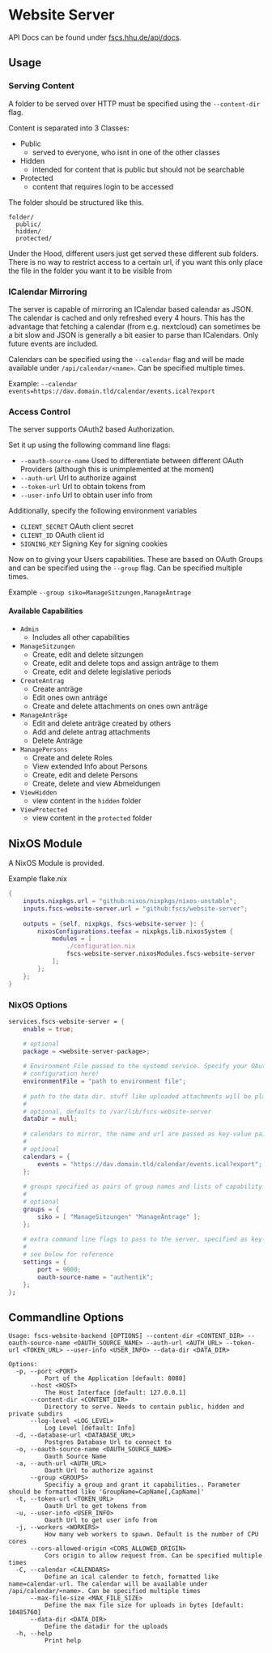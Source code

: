 # Website Server

API Docs can be found under [fscs.hhu.de/api/docs](https://fscs.hhu.de/api/docs).

## Usage

### Serving Content

A folder to be served over HTTP must be specified using the `--content-dir` flag.

Content is separated into 3 Classes:
- Public 
    - served to everyone, who isnt in one of the other classes
- Hidden
    - intended for content that is public but should not be searchable
- Protected
    - content that requires login to be accessed

The folder should be structured like this.
```
folder/
  public/
  hidden/
  protected/
```

Under the Hood, different users just get served these different sub folders. There is no way to restrict access to a certain url, if you want this only place the file
in the folder you want it to be visible from

### ICalendar Mirroring

The server is capable of mirroring an ICalendar based calendar as JSON. The calendar is cached and only refreshed every 4 hours. This has the advantage that fetching a calendar (from e.g. nextcloud) can sometimes be a bit slow and JSON is generally a bit easier to parse than ICalendars. Only future events are included.

Calendars can be specified using the `--calendar` flag and will be made available under `/api/calendar/<name>`. Can be specified multiple times.

Example: `--calendar events=https://dav.domain.tld/calendar/events.ical?export`

### Access Control

The server supports OAuth2 based Authorization. 

Set it up using the following command line flags:

- `--oauth-source-name` Used to differentiate between different OAuth Providers (although this is unimplemented at the moment)
- `--auth-url` Url to authorize against
- `--token-url` Url to obtain tokens from
- `--user-info` Url to obtain user info from

Additionally, specify the following environment variables
- `CLIENT_SECRET` OAuth client secret
- `CLIENT_ID` OAuth client id
- `SIGNING_KEY` Signing Key for signing cookies

Now on to giving your Users capabilities. These are based on OAuth Groups and can be specified using the `--group` flag. Can be specified multiple times.

Example `--group siko=ManageSitzungen,ManageÄntrage`

#### Available Capabilities
- `Admin` 
    - Includes all other capabilities
- `ManageSitzungen`
    - Create, edit and delete sitzungen
    - Create, edit and delete tops and assign anträge to them
    - Create, edit and delete legislative periods
- `CreateAntrag`
    - Create anträge
    - Edit ones own anträge
    - Create and delete attachments on ones own anträge
- `ManageAnträge`
    - Edit and delete anträge created by others
    - Add and delete antrag attachments
    - Delete Anträge
- `ManagePersons`
    - Create and delete Roles
    - View extended Info about Persons
    - Create, edit and delete Persons
    - Create, delete and view Abmeldungen
- `ViewHidden`
    - view content in the `hidden` folder
- `ViewProtected`
    - view content in the `protected` folder


## NixOS Module

A NixOS Module is provided.

Example flake.nix

```nix
{
    inputs.nixpkgs.url = "github:nixos/nixpkgs/nixos-unstable";
    inputs.fscs-website-server.url = "github:fscs/website-server";
    
    outputs = {self, nixpkgs, fscs-website-server }: {
        nixosConfigurations.teefax = nixpkgs.lib.nixosSystem {
            modules = [
                ./configuration.nix
                fscs-website-server.nixosModules.fscs-website-server
            ];
        };
    };
}
```

### NixOS Options
```nix
services.fscs-website-server = {
    enable = true;

    # optional
    package = <website-server-package>;
    
    # Environment File passed to the systemd service. Specify your OAuth
    # configuration here!
    environmentFile = "path to environment file";
    
    # path to the data dir. stuff like uploaded attachments will be placed here.
    # 
    # optional, defaults to /var/lib/fscs-website-server
    dataDir = null;
    
    # calendars to mirror, the name and url are passed as key-value pairs
    #
    # optional
    calendars = {
        events = "https://dav.domain.tld/calendar/events.ical?export";
    };
    
    # groups specified as pairs of group names and lists of capability names
    # 
    # optional
    groups = {
        siko = [ "ManageSitzungen" "ManageÄntrage" ];
    };
    
    # extra command line flags to pass to the server, specified as key-value pairs
    # 
    # see below for reference
    settings = {
        port = 9000;
        oauth-source-name = "authentik";
    };
};
```

## Commandline Options

```
Usage: fscs-website-backend [OPTIONS] --content-dir <CONTENT_DIR> --oauth-source-name <OAUTH_SOURCE_NAME> --auth-url <AUTH_URL> --token-url <TOKEN_URL> --user-info <USER_INFO> --data-dir <DATA_DIR>

Options:
  -p, --port <PORT>
          Port of the Application [default: 8080]
      --host <HOST>
          The Host Interface [default: 127.0.0.1]
      --content-dir <CONTENT_DIR>
          Directory to serve. Needs to contain public, hidden and private subdirs
      --log-level <LOG_LEVEL>
          Log Level [default: Info]
  -d, --database-url <DATABASE_URL>
          Postgres Database Url to connect to
  -o, --oauth-source-name <OAUTH_SOURCE_NAME>
          Oauth Source Name
  -a, --auth-url <AUTH_URL>
          Oauth Url to authorize against
      --group <GROUPS>
          Specifiy a group and grant it capabilities.. Parameter should be formatted like 'GroupName=CapName[,CapName]'
  -t, --token-url <TOKEN_URL>
          Oauth Url to get tokens from
  -u, --user-info <USER_INFO>
          Oauth Url to get user info from
  -j, --workers <WORKERS>
          How many web workers to spawn. Default is the number of CPU cores
      --cors-allowed-origin <CORS_ALLOWED_ORIGIN>
          Cors origin to allow request from. Can be specified multiple times
  -C, --calendar <CALENDARS>
          Define an ical calender to fetch, formatted like name=calendar-url. The calendar will be available under /api/calendar/<name>. Can be specified multiple times
      --max-file-size <MAX_FILE_SIZE>
          Define the max file size for uploads in bytes [default: 10485760]
      --data-dir <DATA_DIR>
          Define the datadir for the uploads
  -h, --help
          Print help
```


